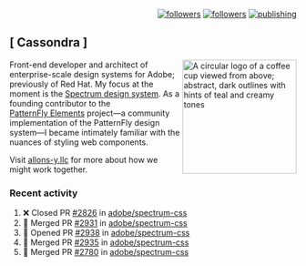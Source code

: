 <p align="right"><a rel="me" href="https://front-end.social/@castastrophe">
    <img alt="followers" title="Follow me on Mastodon" src="https://img.shields.io/mastodon/follow/109297102751309835?domain=https%3A%2F%2Ffront-end.social&label=Follow&logo=mastodon&logoColor=white&style=for-the-badge&labelColor=008080&color=006969"/></a>
  <a href="https://codepen.io/castastrophe/">
    <img alt="followers" title="Follow me on CodePen" src="https://img.shields.io/badge/23-1?color=640464&labelColor=7c007c&style=for-the-badge&logo=codepen&label=Follow"/></a>
<a href="https://castastrophe.medium.com/">
    <img alt="publishing" title="View articles on Medium" src="https://img.shields.io/badge/107-1?color=666&labelColor=444&label=subscribe&logo=medium&logoColor=white&style=for-the-badge"/></a>
</p>

## [&nbsp;Cassondra&nbsp;]

<img align="right" src="https://github-production-user-asset-6210df.s3.amazonaws.com/1840295/253016758-ba468774-1cd3-42c2-8f43-947b5eeb5edf.png" height="200" alt="A circular logo of a coffee cup viewed from above; abstract, dark outlines with hints of teal and creamy tones">

Front-end developer and architect of enterprise-scale design systems for Adobe; previously of Red Hat. My focus at the moment is the [Spectrum design system](https://github.com/adobe/spectrum-css). As a founding contributor to the [PatternFly&nbsp;Elements](https://github.com/patternfly/patternfly-elements) project&mdash;a community implementation of the PatternFly design system&mdash;I became intimately familiar with the nuances of styling web components.

Visit [allons-y.llc](http://allons-y.llc/) for more about how we might work together.

### Recent activity

<!--START_SECTION:activity-->
1. ❌ Closed PR [#2826](https://github.com/adobe/spectrum-css/pull/2826) in [adobe/spectrum-css](https://github.com/adobe/spectrum-css)
2. 🎉 Merged PR [#2931](https://github.com/adobe/spectrum-css/pull/2931) in [adobe/spectrum-css](https://github.com/adobe/spectrum-css)
3. 💪 Opened PR [#2938](https://github.com/adobe/spectrum-css/pull/2938) in [adobe/spectrum-css](https://github.com/adobe/spectrum-css)
4. 🎉 Merged PR [#2935](https://github.com/adobe/spectrum-css/pull/2935) in [adobe/spectrum-css](https://github.com/adobe/spectrum-css)
5. 🎉 Merged PR [#2780](https://github.com/adobe/spectrum-css/pull/2780) in [adobe/spectrum-css](https://github.com/adobe/spectrum-css)
<!--END_SECTION:activity-->

